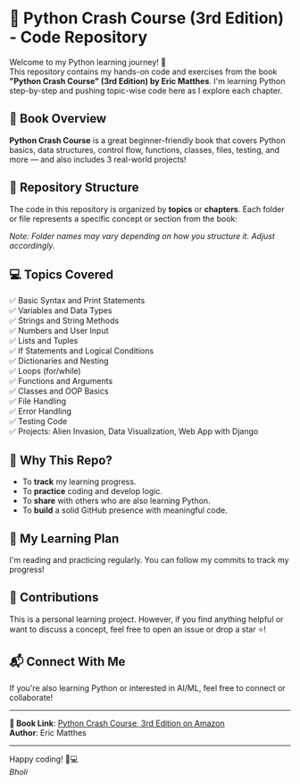 # 🐍 Python Crash Course (3rd Edition) - Code Repository

Welcome to my Python learning journey! 🚀  
This repository contains my hands-on code and exercises from the book **"Python Crash Course" (3rd Edition) by Eric Matthes**. I'm learning Python step-by-step and pushing topic-wise code here as I explore each chapter.

## 📘 Book Overview

**Python Crash Course** is a great beginner-friendly book that covers Python basics, data structures, control flow, functions, classes, files, testing, and more — and also includes 3 real-world projects!

## 📂 Repository Structure

The code in this repository is organized by **topics** or **chapters**. Each folder or file represents a specific concept or section from the book:


_Note: Folder names may vary depending on how you structure it. Adjust accordingly._

## 💻 Topics Covered

✅ Basic Syntax and Print Statements  
✅ Variables and Data Types  
✅ Strings and String Methods  
✅ Numbers and User Input  
✅ Lists and Tuples  
✅ If Statements and Logical Conditions  
✅ Dictionaries and Nesting  
✅ Loops (for/while)  
✅ Functions and Arguments  
✅ Classes and OOP Basics  
✅ File Handling  
✅ Error Handling  
✅ Testing Code  
✅ Projects: Alien Invasion, Data Visualization, Web App with Django

## 📌 Why This Repo?

- To **track** my learning progress.  
- To **practice** coding and develop logic.  
- To **share** with others who are also learning Python.  
- To **build** a solid GitHub presence with meaningful code.  

## 📅 My Learning Plan

I'm reading and practicing regularly. You can follow my commits to track my progress!

## 🌟 Contributions

This is a personal learning project. However, if you find anything helpful or want to discuss a concept, feel free to open an issue or drop a star ⭐!

## 📬 Connect With Me

If you're also learning Python or interested in AI/ML, feel free to connect or collaborate!

---

**📖 Book Link**: [Python Crash Course, 3rd Edition on Amazon](https://www.amazon.in/dp/1718502702)  
**Author**: Eric Matthes

---

Happy coding! 🧠💻  
_Bholi_
